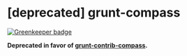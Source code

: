 # [deprecated] grunt-compass

[![Greenkeeper badge](https://badges.greenkeeper.io/kahlil/grunt-compass.svg)](https://greenkeeper.io/)

**Deprecated in favor of [grunt-contrib-compass](https://github.com/gruntjs/grunt-contrib-compass).**

